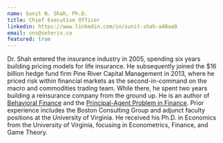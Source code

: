 ```yaml
---
name: Sunit N. Shah, Ph.D.
title: Chief Executive Officer
linkedin: https://www.linkedin.com/in/sunit-shah-a48aa9
email: sns@soteris.co
featured: true
---
```


Dr. Shah entered the insurance industry in 2005, spending six years building pricing models for life insurance. He subsequently joined the $16 billion hedge fund firm Pine River Capital Management in 2013, where he priced risk within financial markets as the second-in-command on the macro and commodities trading team. While there, he spent two years building a reinsurance company from the ground up. He is an author of [Behavioral Finance](https://www.wiley.com/en-us/Behavioral+Finance%3A+Understanding+the+Social%2C+Cognitive%2C+and+Economic+Debates-p-9781118300190) and the [Principal-Agent Problem in Finance](https://www.cfainstitute.org/en/research/foundation/2014/the-principalagent-problem-in-finance). Prior experience includes the Boston Consulting Group and adjunct faculty positions at the University of Virginia. He received his Ph.D. in Economics from the University of Virginia, focusing in Econometrics, Finance, and Game Theory.

